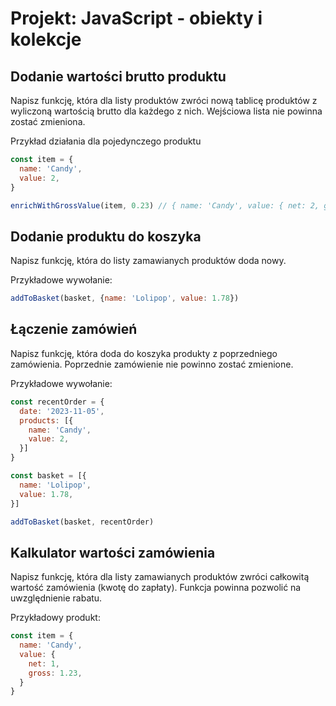 # Projekt: JavaScript - obiekty i kolekcje

## Dodanie wartości brutto produktu

Napisz funkcję, która dla listy produktów zwróci nową tablicę produktów z wyliczoną wartością brutto dla każdego z nich.
Wejściowa lista nie powinna zostać zmieniona.

Przykład działania dla pojedynczego produktu

```js
const item = {
  name: 'Candy',
  value: 2,
}

enrichWithGrossValue(item, 0.23) // { name: 'Candy', value: { net: 2, gross: 2.46 } }

```

## Dodanie produktu do koszyka

Napisz funkcję, która do listy zamawianych produktów doda nowy.

Przykładowe wywołanie:

```js
addToBasket(basket, {name: 'Lolipop', value: 1.78})
```

## Łączenie zamówień

Napisz funkcję, która doda do koszyka produkty z poprzedniego zamówienia.
Poprzednie zamówienie nie powinno zostać zmienione.

Przykładowe wywołanie:

```js
const recentOrder = {
  date: '2023-11-05',
  products: [{
    name: 'Candy',
    value: 2,
  }]
}

const basket = [{
  name: 'Lolipop',
  value: 1.78,
}]

addToBasket(basket, recentOrder)
```

## Kalkulator wartości zamówienia

Napisz funkcję, która dla listy zamawianych produktów zwróci całkowitą wartość zamówienia (kwotę do zapłaty).
Funkcja powinna pozwolić na uwzględnienie rabatu.

Przykładowy produkt:

```js
const item = {
  name: 'Candy',
  value: {
    net: 1,
    gross: 1.23,
  }
}
```
